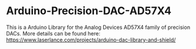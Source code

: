 # Arduino-Precision-DAC-AD57X4
This is a Arduino Library for the Analog Devices AD57X4 family of precision DACs. More details can be found here: https://www.laserlance.com/projects/arduino-dac-library-and-shield/
